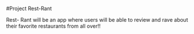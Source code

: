 #Project Rest-Rant

Rest- Rant will be an app where users will be able to review and rave about their favorite restaurants from all over!!